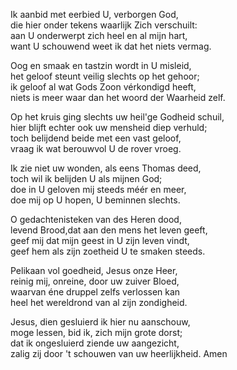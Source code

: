Ik aanbid met eerbied U, verborgen God,  
die hier onder tekens waarlijk Zich verschuilt:  
aan U onderwerpt zich heel en al mijn hart,  
want U schouwend weet ik dat het niets vermag.

Oog en smaak en tastzin wordt in U misleid,  
het geloof steunt veilig slechts op het gehoor;  
ik geloof al wat Gods Zoon vérkondigd heeft,  
niets is meer waar dan het woord der Waarheid zelf.

Op het kruis ging slechts uw heil'ge Godheid schuil,  
hier blijft echter ook uw mensheid diep verhuld;  
toch belijdend beide met een vast geloof,  
vraag ik wat berouwvol U de rover vroeg.

Ik zie niet uw wonden, als eens Thomas deed,  
toch wil ik belijden U als mijnen God;  
doe in U geloven mij steeds méér en meer,  
doe mij op U hopen, U beminnen slechts.

O gedachtenisteken van des Heren dood,  
levend Brood,dat aan den mens het leven geeft,  
geef mij dat mijn geest in U zijn leven vindt,  
geef hem als zijn zoetheid U te smaken steeds.

Pelikaan vol goedheid, Jesus onze Heer,  
reinig mij, onreine, door uw zuiver Bloed,  
waarvan éne druppel zelfs verlossen kan  
heel het wereldrond van al zijn zondigheid.

Jesus, dien gesluierd ik hier nu aanschouw,  
moge lessen, bid ik, zich mijn grote dorst;  
dat ik ongesluierd ziende uw aangezicht,  
zalig zij door 't schouwen van uw heerlijkheid. Amen
